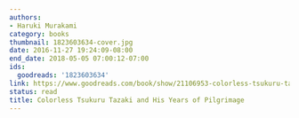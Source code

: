 ```yaml
---
authors:
- Haruki Murakami
category: books
thumbnail: 1823603634-cover.jpg
date: 2016-11-27 19:24:09-08:00
end_date: 2018-05-05 07:00:12-07:00
ids:
  goodreads: '1823603634'
link: https://www.goodreads.com/book/show/21106953-colorless-tsukuru-tazaki-and-his-years-of-pilgrimage
status: read
title: Colorless Tsukuru Tazaki and His Years of Pilgrimage
---
```

